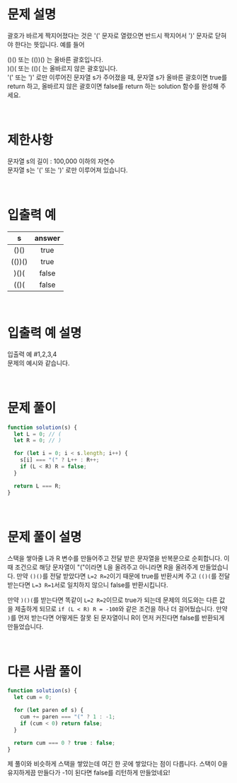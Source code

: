 # 문제 설명

괄호가 바르게 짝지어졌다는 것은 '(' 문자로 열렸으면 반드시 짝지어서 ')' 문자로 닫혀야 한다는 뜻입니다. 예를 들어

()() 또는 (())() 는 올바른 괄호입니다. <br />
)()( 또는 (()( 는 올바르지 않은 괄호입니다. <br />
'(' 또는 ')' 로만 이루어진 문자열 s가 주어졌을 때, 문자열 s가 올바른 괄호이면 true를 return 하고, 올바르지 않은 괄호이면 false를 return 하는 solution 함수를 완성해 주세요.

<br />

# 제한사항

문자열 s의 길이 : 100,000 이하의 자연수 <br />
문자열 s는 '(' 또는 ')' 로만 이루어져 있습니다. <br />

<br />

# 입출력 예

|   s    | answer |
| :----: | :----: |
|  ()()  |  true  |
| (())() |  true  |
|  )()(  | false  |
|  (()(  | false  |

<br />

# 입출력 예 설명

입출력 예 #1,2,3,4 <br />
문제의 예시와 같습니다.

<br />

# 문제 풀이

```js
function solution(s) {
  let L = 0; // (
  let R = 0; // )

  for (let i = 0; i < s.length; i++) {
    s[i] === "(" ? L++ : R++;
    if (L < R) R = false;
  }

  return L === R;
}
```

<br />

# 문제 풀이 설명

스택을 쌓아줄 L과 R 변수를 만들어주고 전달 받은 문자열을 반복문으로 순회합니다. 이때 조건으로 해당 문자열이 "("이라면 L을 올려주고 아니라면 R을 올려주게 만들었습니다. 만약 `()()`를 전달 받았다면 `L=2 R=2`이기 때문에 true를 반환시켜 주고 `(()(`를 전달 받는다면 `L=3 R=1`서로 일치하지 않으니 false를 반환시킵니다.

만약 `)()(`를 받는다면 똑같이 `L=2 R=2`이므로 true가 되는데 문제의 의도와는 다른 값을 제출하게 되므로 `if (L < R) R = -100`와 같은 조건을 하나 더 걸어뒀습니다. 만약 `)`를 먼저 받는다면 어떻게든 잘못 된 문자열이니 R이 먼저 커진다면 false를 반환되게 만들었습니다.

<br />

# 다른 사람 풀이

```js
function solution(s) {
  let cum = 0;

  for (let paren of s) {
    cum += paren === "(" ? 1 : -1;
    if (cum < 0) return false;
  }

  return cum === 0 ? true : false;
}
```

제 풀이와 비슷하게 스택을 쌓았는데 여긴 한 곳에 쌓았다는 점이 다릅니다. 스택이 0을 유지하게끔 만들다가 -1이 된다면 false를 리턴하게 만들었네요!
